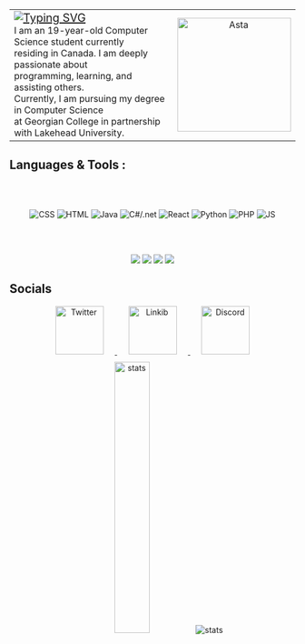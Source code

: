 <table align="center">
  <tr>
    <td>
      <a href="https://git.io/typing-svg">
        <img src="https://readme-typing-svg.demolab.com/?lines=+Hi,+I'm+Miguel" alt="Typing SVG" style="font-size:20px;">
      </a> <br>
     I am an 19-year-old Computer Science student currently <br> residing in Canada. I am deeply passionate about <Br> programming, learning, and assisting others.<br> Currently, I am pursuing my degree in Computer Science <br> at Georgian College in partnership with Lakehead University.
    </td>
    <td align="center">
      <img src="https://github.com/MiguelAndr05/MiguelAndr05/assets/100388017/fcafb30a-e2ed-4b7c-90e8-7dae6255d2f5" alt="Asta" width="200">
    </td>
  </tr>
</table>

## Languages & Tools :
<br>
<p align="center">
<br>
<img src="https://github.com/MiguelAndr05/MiguelAndr05/assets/100388017/ee9c84f3-7f90-4017-bd16-1861acd727ea" 
alt="CSS">
<img src="https://github.com/MiguelAndr05/MiguelAndr05/assets/100388017/57ce7a89-2c2a-4555-97bf-82dd24ff23ed" 
alt="HTML">
<img src="https://github.com/MiguelAndr05/MiguelAndr05/assets/100388017/20c83300-25cb-455b-9f34-4f3c2eb450ee" 
alt="Java">
<img src="https://github.com/MiguelAndr05/MiguelAndr05/assets/100388017/9442e2ec-6d98-4395-8da7-f6b22fcf5e8b" 
alt="C#/.net">
<img src="https://github.com/MiguelAndr05/MiguelAndr05/assets/100388017/40f7075f-2b7a-4874-998d-fc2526270be6" 
alt="React">
<img src="https://github.com/MiguelAndr05/MiguelAndr05/assets/100388017/8416964f-d245-41bc-9749-67760b2b383c" 
alt="Python">
<img src="https://github.com/MiguelAndr05/MiguelAndr05/assets/100388017/4ead5121-583b-495c-9106-c4a5767b113d" 
alt="PHP"  style="vertical-align:top margin:6px 4px">
<img src="https://github.com/MiguelAndr05/MiguelAndr05/assets/100388017/805988be-22c2-423f-a23b-30a50e2d69f9" 
alt="JS" >
</p>
<br> <br>
<p align="Center" >
<img src="https://github.com/MiguelAndr05/MiguelAndr05/assets/100388017/01411729-199b-4cd2-9857-320375a188dd"  >
<img src="https://github.com/MiguelAndr05/MiguelAndr05/assets/100388017/dd324624-4ace-4b46-98e5-e7b82a1d4c90" >
<img src="https://github.com/MiguelAndr05/MiguelAndr05/assets/100388017/8cf781e4-aeb4-446e-a666-c6920106ce3b" >
<img src="https://github.com/MiguelAndr05/MiguelAndr05/assets/100388017/ee68f918-6e12-45ab-8b12-76c067b4c13c" >
</p>

## Socials 

<div align="center">
<a href="https://twitter.com/NotStrixx">
<img src="https://github.com/MiguelAndr05/MiguelAndr05/assets/100388017/85a4aa0f-529e-44ab-995b-f655b5c77b57" 
alt="Twitter" width="85"  style="margin: 0px 20px;">   
</a>
<a href="https://www.linkedin.com/in/miguel-andrade-767b7b225/">
<img src="https://github.com/MiguelAndr05/MiguelAndr05/assets/100388017/4b92aba2-2086-4188-8b43-2b4c09671b1f" 
alt="Linkib" width="85"  style="margin: 0px 20px;">   
</a>
<a href="http://discordapp.com/users/notstrixx">
<img src="https://github.com/MiguelAndr05/MiguelAndr05/assets/100388017/5068d827-3fc4-4f41-8aa9-2068b9fa5db3" 
alt="Discord" width="85" style="margin: 0px 20px;">   
</a>
</div>
<div align="center">
  <img src="https://github-readme-stats.vercel.app/api/top-langs?username=MiguelAndr05&show_icons=true&locale=en&layout=compact&theme=tokyonight" alt="stats" style="margin:10px; width: 35%">
  <img src="https://github-readme-stats.vercel.app/api?username=MiguelAndr05&show_icons=true&theme=tokyonight" alt="stats" style="margin:10px;">
</div>
